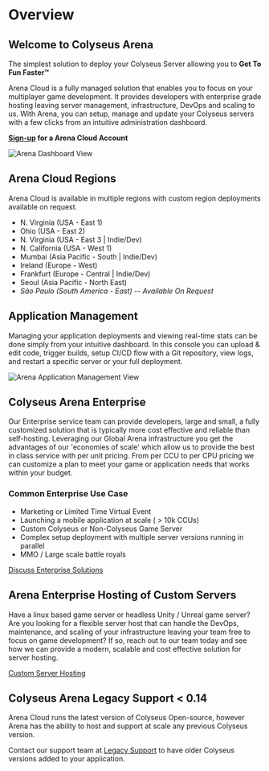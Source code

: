 # Overview

## Welcome to Colyseus Arena
The simplest solution to deploy your Colyseus Server allowing you to **Get To Fun Faster™**

Arena Cloud  is a fully managed solution that enables you to focus on your multiplayer game development. It provides developers with enterprise grade hosting leaving server management, infrastructure, DevOps and scaling to us. With Arena, you can setup, manage and update your Colyseus servers with a few clicks from an intuitive administration dashboard.

**[Sign-up](https://console.colyseus.io/register) for a Arena Cloud Account**

![Arena Dashboard View](../../images/dashboard-view.jpg)

## Arena Cloud Regions
Arena Cloud is available in multiple regions with custom region deployments available on request.

- N. Virginia (USA - East 1)
- Ohio (USA - East 2)
- N. Virginia (USA - East 3 | Indie/Dev) 
- N. California (USA - West 1)
- Mumbai (Asia Pacific - South | Indie/Dev)
- Ireland (Europe - West)
- Frankfurt (Europe - Central | Indie/Dev)
- Seoul (Asia Pacific - North East)
- *São Paulo (South America - East) -- Available On Request*

## Application Management 
Managing your application deployments and viewing real-time stats can be done simply from your intuitive dashboard. In this console you can upload & edit code, trigger builds, setup CI/CD flow with a Git repository, view logs, and restart a specific server or your full deployment.

![Arena Application Management View](../../images/app-manage-view.jpg)


## Colyseus Arena Enterprise
Our Enterprise service team can provide developers, large and small, a fully customized solution that is typically more cost effective and reliable than self-hosting. Leveraging our Global Arena infrastructure you get the advantages of our 'economies of scale' which allow us to provide the best in class service with per unit pricing. From per CCU to per CPU pricing we can customize a plan to meet your game or application needs that works within your budget. 

### Common Enterprise Use Case 
- Marketing or Limited Time Virtual Event
- Launching a mobile application at scale ( > 10k CCUs)
- Custom Colyseus or Non-Colyseus Game Server
- Complex setup deployment with multiple server versions running in parallel
- MMO / Large scale battle royals

[Discuss Enterprise Solutions](mailto:cs@lucidsight.com)

## Arena Enterprise Hosting of Custom Servers
Have a linux based game server or headless Unity / Unreal game server? Are you looking for a flexible server host that can handle the DevOps, maintenance, and scaling of your infrastructure leaving your team free to focus on game development? If so, reach out to our team today and see how we can provide a modern, scalable and cost effective solution for server hosting.

[Custom Server Hosting](mailto:cs@lucidsight.com)

## Colyseus Arena Legacy Support < 0.14
Arena Cloud runs the latest version of Colyseus Open-source, however Arena has the ability to host and support at scale any previous Colyseus version. 

Contact our support team at [Legacy Support](mailto:cs@lucidsight.com) to have older Colyseus versions added to your application. 

